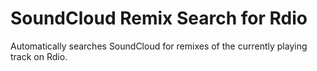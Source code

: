 SoundCloud Remix Search for Rdio
================================

Automatically searches SoundCloud for remixes of the currently playing track on Rdio.
